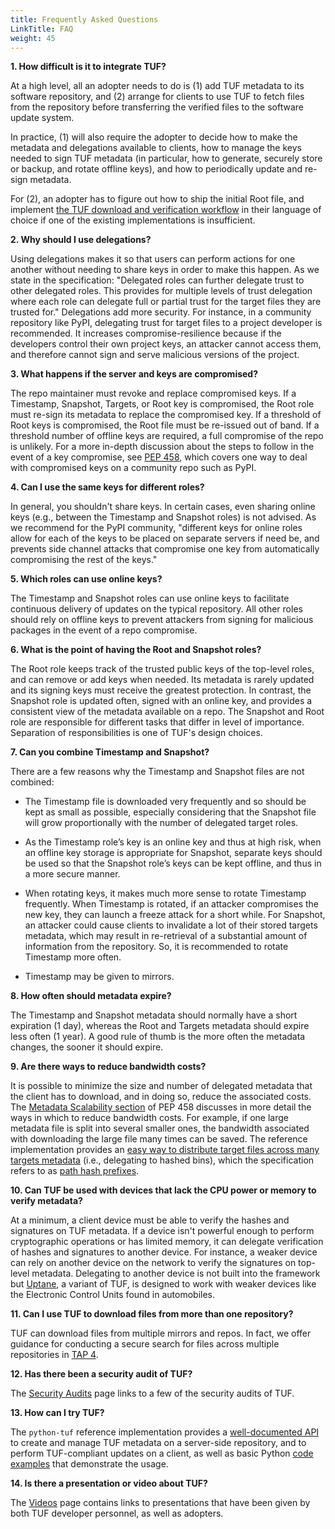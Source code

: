 ```yaml
---
title: Frequently Asked Questions
LinkTitle: FAQ
weight: 45
---
```



**1. How difficult is it to integrate TUF?**

  At a high level, all an adopter needs to do is (1) add TUF metadata to its
  software repository, and (2) arrange for clients to use TUF to fetch files
  from the repository before transferring the verified files to the software
  update system.

  In practice, (1) will also require the adopter to decide how to make the
  metadata and delegations available to clients, how to manage the keys needed
  to sign TUF metadata (in particular, how to generate, securely store or backup,
  and rotate offline keys), and how to periodically update and re-sign metadata.

  For (2), an adopter has to figure out how to ship the initial Root file, and
  implement [the TUF download and verification
  workflow](https://theupdateframework.github.io/specification/latest/#detailed-client-workflow)
  in their language of choice if one of the existing implementations is
  insufficient.

**2. Why should I use delegations?**

  Using delegations makes it so that users can perform actions for one another
  without needing to share keys in order to make this happen.
  As we state in the specification: "Delegated roles can further delegate trust
  to other delegated roles. This provides for multiple levels of trust
  delegation where each role can delegate full or partial trust for the target
  files they are trusted for."  Delegations add more security. For instance, in
  a community repository like PyPI, delegating trust for target files to a
  project developer is recommended.  It increases compromise-resilience because
  if the developers control their own project keys, an attacker cannot access
  them, and therefore cannot sign and serve malicious versions of the project.

**3. What happens if the server and keys are compromised?**

  The repo maintainer must revoke and replace compromised keys. If a Timestamp,
  Snapshot, Targets, or Root key is compromised, the Root role must re-sign its
  metadata to replace the compromised key. If a threshold of Root keys is
  compromised, the Root file must be re-issued out of band. If a threshold
  number of offline keys are required, a full compromise of the repo is
  unlikely. For a more in-depth discussion about the steps to follow in the
  event of a key compromise, see [PEP
  458](https://www.python.org/dev/peps/pep-0458/#in-the-event-of-a-key-compromise),
  which covers one way to deal with compromised keys on a community repo such
  as PyPI.

**4. Can I use the same keys for different roles?**

  In general, you shouldn't share keys. In certain cases, even sharing online
  keys (e.g., between the Timestamp and Snapshot roles) is not advised. As we
  recommend for the PyPI community, "different keys for online roles allow for
  each of the keys to be placed on separate servers if need be, and prevents
  side channel attacks that compromise one key from automatically compromising
  the rest of the keys."

**5. Which roles can use online keys?**

  The Timestamp and Snapshot roles can use online keys to facilitate continuous
  delivery of updates on the typical repository. All other roles should rely on
  offline keys to prevent attackers from signing for malicious packages in the
  event of a repo compromise.

**6. What is the point of having the Root and Snapshot roles?**

  The Root role keeps track of the trusted public keys of the top-level roles,
  and can remove or add keys when needed. Its metadata is rarely updated and
  its signing keys must receive the greatest protection. In contrast, the
  Snapshot role is updated often, signed with an online key, and provides a
  consistent view of the metadata available on a repo. The Snapshot and Root
  role are responsible for different tasks that differ in level of importance.
  Separation of responsibilities is one of TUF's design choices.

**7. Can you combine Timestamp and Snapshot?**

  There are a few reasons why the Timestamp and Snapshot files are not
  combined:

  * The Timestamp file is downloaded very frequently and so should be
  kept as small as possible, especially considering that the Snapshot file will
  grow proportionally with the number of delegated target roles.

  * As the Timestamp role’s key is an online key and thus at high risk,
  when an offline key storage is appropriate for Snapshot, separate keys should
  be used so that the Snapshot role’s keys can be kept offline, and thus in a
  more secure manner.

  * When rotating keys, it makes much more sense to rotate Timestamp
  frequently. When Timestamp is rotated, if an attacker compromises the new
  key, they can launch a freeze attack for a short while.  For Snapshot, an
  attacker could cause clients to invalidate a lot of their stored targets
  metadata, which may result in re-retrieval of a substantial amount of
  information from the repository.  So, it is recommended to rotate Timestamp
  more often.

  * Timestamp may be given to mirrors.

**8. How often should metadata expire?**

  The Timestamp and Snapshot metadata should normally have a short expiration
  (1 day), whereas the Root and Targets metadata should expire less often (1
  year). A good rule of thumb is the more often the metadata changes, the
  sooner it should expire.

**9. Are there ways to reduce bandwidth costs?**

  It is possible to minimize the size and number of delegated metadata that the
  client has to download, and in doing so, reduce the associated costs. The
  [Metadata Scalability
  section](https://www.python.org/dev/peps/pep-0458/#metadata-scalability) of
  PEP 458 discusses in more detail the ways in which to reduce bandwidth costs.
  For example, if one large metadata file is split into several smaller  ones,
  the bandwidth associated with downloading the large file many times can be
  saved.  The reference implementation provides an [easy way to distribute
  target files across many targets
  metadata](https://github.com/theupdateframework/python-tuf/blob/v0.20.0/examples/repo_example/hashed_bin_delegation.py)
  (i.e., delegating to hashed bins), which the specification refers to as [path
  hash
  prefixes](https://theupdateframework.github.io/specification/latest/#path_hash_prefixes).

**10. Can TUF be used with devices that lack the CPU power or memory to
  verify metadata?**

  At a minimum, a client device must be able to verify the hashes and
  signatures on TUF metadata. If a device isn't powerful enough to perform
  cryptographic operations or has limited memory, it can delegate verification
  of hashes and signatures to another device. For instance, a weaker device can
  rely on another device on the network to verify the signatures on top-level
  metadata. Delegating to another device is not built into the framework but
  [Uptane](https://uptane.github.io/), a variant of TUF, is designed to work
  with weaker devices like the Electronic Control Units found in automobiles.

**11. Can I use TUF to download files from more than one repository?**

  TUF can download files from multiple mirrors and repos.  In fact, we offer
  guidance for conducting a secure search for files across multiple
  repositories in [TAP
  4](https://github.com/theupdateframework/taps/blob/master/tap4.md).

**12. Has there been a security audit of TUF?**

  The [Security Audits](/audits) page links to a few of the security audits of
  TUF.

**13. How can I try TUF?**

  The `python-tuf` reference implementation provides a [well-documented
  API](https://theupdateframework.readthedocs.io/en/latest/api/api-reference.html)
  to create and manage TUF metadata on a server-side repository, and to perform
  TUF-compliant updates on a client, as well as basic Python [code
  examples](https://github.com/theupdateframework/python-tuf/tree/develop/examples)
  that demonstrate the usage.

**14. Is there a presentation or video about TUF?**

  The [Videos](/videos) page contains links to presentations that have been
  given by both TUF developer personnel, as well as adopters.

